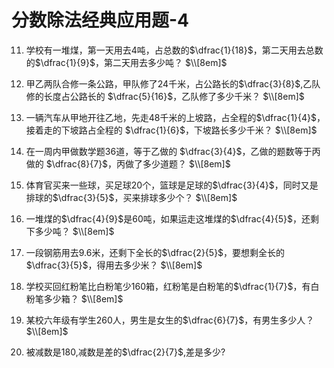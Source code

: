 # 分数除法经典应用题-4

11. 学校有一堆煤，第一天用去4吨，占总数的$\dfrac{1}{18}$，第二天用去总数的$\dfrac{1}{9}$，第二天用去多少吨？
$\\[8em]$

12. 甲乙两队合修一条公路，甲队修了24千米，占公路长的$\dfrac{3}{8}$,乙队修的长度占公路长的 $\dfrac{5}{16}$，乙队修了多少千米？
$\\[8em]$

13. 一辆汽车从甲地开往乙地，先走48千米的上坡路，占全程的$\dfrac{1}{4}$，接着走的下坡路占全程的 $\dfrac{1}{6}$，下坡路长多少千米？
$\\[8em]$

14. 在一周内甲做数学题36道，等于乙做的 $\dfrac{3}{4}$，乙做的题数等于丙做的 $\dfrac{8}{7}$，丙做了多少道题？
$\\[8em]$

15. 体育官买来一些球，买足球20个，篮球是足球的$\dfrac{3}{4}$，同时又是排球的$\dfrac{3}{5}$，买来排球多少个？
$\\[8em]$

16. 一堆煤的$\dfrac{4}{9}$是60吨，如果运走这堆煤的$\dfrac{4}{5}$，还剩下多少吨？
$\\[8em]$

17. 一段钢筋用去9.6米，还剩下全长的$\dfrac{2}{5}$，要想剩全长的$\dfrac{3}{5}$，得用去多少米？
$\\[8em]$

18. 学校买回红粉笔比白粉笔少160箱，红粉笔是白粉笔的$\dfrac{1}{7}$，有白粉笔多少箱？
$\\[8em]$

19. 某校六年级有学生260人，男生是女生的$\dfrac{6}{7}$，有男生多少人？
$\\[8em]$

20. 被减数是180,减数是差的$\dfrac{2}{7}$,差是多少?
